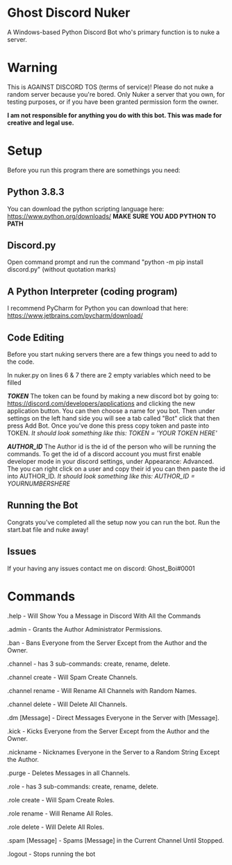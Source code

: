 # Ghost Discord Nuker
A Windows-based Python Discord Bot who's primary function is to nuke a server.

# Warning
This is AGAINST DISCORD TOS (terms of service)! Please do not nuke a random server because you're bored. Only Nuker a server that you own, for testing purposes, or if you have been granted permission form the owner.

**I am not responsible for anything you do with this bot. This was made for creative and legal use.**

# Setup

Before you run this program there are somethings you need:

## Python 3.8.3 
You can download the python scripting language here: https://www.python.org/downloads/ **MAKE SURE YOU ADD PYTHON TO PATH**

## Discord.py
Open command prompt and run the command "python -m pip install discord.py" (without quotation marks)

## A Python Interpreter (coding program)
I recommend PyCharm for Python you can download that here: https://www.jetbrains.com/pycharm/download/ 

## Code Editing
Before you start nuking servers there are a few things you need to add to the code.

In nuker.py on lines 6 & 7 there are 2 empty variables which need to be filled

***TOKEN*** The token can be found by making a new discord bot by going to: https://discord.com/developers/applications and clicking the new application button. You can then choose a name for you bot. Then under settings on the left hand side you will see a tab called "Bot" click that then press Add Bot. Once you've done this press copy token and paste into TOKEN. 
*It should look something like this: TOKEN = 'YOUR TOKEN HERE'*

***AUTHOR_ID*** The Author id is the id of the person who will be running the commands. To get the id of a discord account you must first enable developer mode in your discord settings, under Appearance: Advanced. The you can right click on a user and copy their id you can then paste the id into AUTHOR_ID. 
*It should look something like this: AUTHOR_ID = YOURNUMBERSHERE*

## Running the Bot
Congrats you've completed all the setup now you can run the bot.
Run the start.bat file and nuke away!

## Issues
If your having any issues contact me on discord: Ghost_Boi#0001

# Commands
.help - Will Show You a Message in Discord With All the Commands

.admin - Grants the Author Administrator Permissions.

.ban - Bans Everyone from the Server Except from the Author and the Owner.

.channel - has 3 sub-commands: create, rename, delete.

.channel create - Will Spam Create Channels.

.channel rename - Will Rename All Channels with Random Names.

.channel delete - Will Delete All Channels.

.dm [Message] - Direct Messages Everyone in the Server with [Message].

.kick - Kicks Everyone from the Server Except from the Author and the Owner.

.nickname - Nicknames Everyone in the Server to a Random String Except the Author.

.purge - Deletes Messages in  all Channels.

.role - has 3 sub-commands: create, rename, delete.

.role create - Will Spam Create Roles.

.role rename - Will Rename All Roles.

.role delete - Will Delete All Roles.

.spam [Message] - Spams [Message] in the Current Channel Until Stopped.

.logout - Stops running the bot
